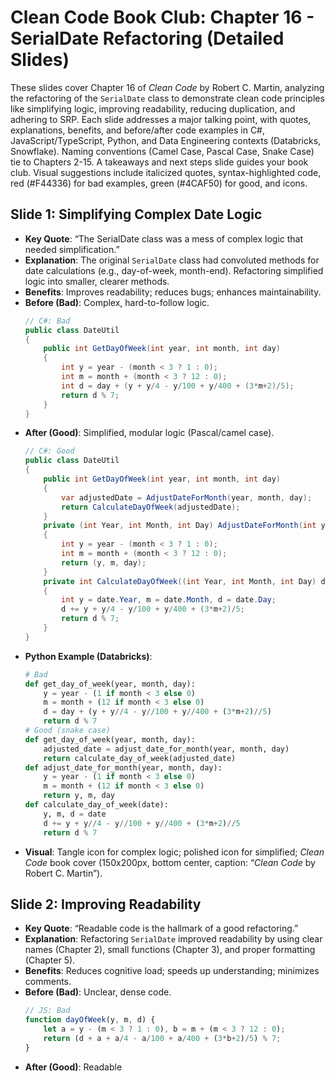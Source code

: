 # Clean Code Book Club: Chapter 16 - SerialDate Refactoring (Detailed Slides)

These slides cover Chapter 16 of *Clean Code* by Robert C. Martin, analyzing the refactoring of the `SerialDate` class to demonstrate clean code principles like simplifying logic, improving readability, reducing duplication, and adhering to SRP. Each slide addresses a major talking point, with quotes, explanations, benefits, and before/after code examples in C#, JavaScript/TypeScript, Python, and Data Engineering contexts (Databricks, Snowflake). Naming conventions (Camel Case, Pascal Case, Snake Case) tie to Chapters 2-15. A takeaways and next steps slide guides your book club. Visual suggestions include italicized quotes, syntax-highlighted code, red (#F44336) for bad examples, green (#4CAF50) for good, and icons.

## Slide 1: Simplifying Complex Date Logic
- **Key Quote**: “The SerialDate class was a mess of complex logic that needed simplification.”
- **Explanation**: The original `SerialDate` class had convoluted methods for date calculations (e.g., day-of-week, month-end). Refactoring simplified logic into smaller, clearer methods.
- **Benefits**: Improves readability; reduces bugs; enhances maintainability.
- **Before (Bad)**: Complex, hard-to-follow logic.
  ```csharp
  // C#: Bad
  public class DateUtil
  {
      public int GetDayOfWeek(int year, int month, int day)
      {
          int y = year - (month < 3 ? 1 : 0);
          int m = month + (month < 3 ? 12 : 0);
          int d = day + (y + y/4 - y/100 + y/400 + (3*m+2)/5);
          return d % 7;
      }
  }
  ```
- **After (Good)**: Simplified, modular logic (Pascal/camel case).
  ```csharp
  // C#: Good
  public class DateUtil
  {
      public int GetDayOfWeek(int year, int month, int day)
      {
          var adjustedDate = AdjustDateForMonth(year, month, day);
          return CalculateDayOfWeek(adjustedDate);
      }
      private (int Year, int Month, int Day) AdjustDateForMonth(int year, int month, int day)
      {
          int y = year - (month < 3 ? 1 : 0);
          int m = month + (month < 3 ? 12 : 0);
          return (y, m, day);
      }
      private int CalculateDayOfWeek((int Year, int Month, int Day) date)
      {
          int y = date.Year, m = date.Month, d = date.Day;
          d += y + y/4 - y/100 + y/400 + (3*m+2)/5;
          return d % 7;
      }
  }
  ```
- **Python Example (Databricks)**:
  ```python
  # Bad
  def get_day_of_week(year, month, day):
      y = year - (1 if month < 3 else 0)
      m = month + (12 if month < 3 else 0)
      d = day + (y + y//4 - y//100 + y//400 + (3*m+2)//5)
      return d % 7
  # Good (snake case)
  def get_day_of_week(year, month, day):
      adjusted_date = adjust_date_for_month(year, month, day)
      return calculate_day_of_week(adjusted_date)
  def adjust_date_for_month(year, month, day):
      y = year - (1 if month < 3 else 0)
      m = month + (12 if month < 3 else 0)
      return y, m, day
  def calculate_day_of_week(date):
      y, m, d = date
      d += y + y//4 - y//100 + y//400 + (3*m+2)//5
      return d % 7
  ```
- **Visual**: Tangle icon for complex logic; polished icon for simplified; *Clean Code* book cover (150x200px, bottom center, caption: “*Clean Code* by Robert C. Martin”).

## Slide 2: Improving Readability
- **Key Quote**: “Readable code is the hallmark of a good refactoring.”
- **Explanation**: Refactoring `SerialDate` improved readability by using clear names (Chapter 2), small functions (Chapter 3), and proper formatting (Chapter 5).
- **Benefits**: Reduces cognitive load; speeds up understanding; minimizes comments.
- **Before (Bad)**: Unclear, dense code.
  ```javascript
  // JS: Bad
  function dayOfWeek(y, m, d) {
      let a = y - (m < 3 ? 1 : 0), b = m + (m < 3 ? 12 : 0);
      return (d + a + a/4 - a/100 + a/400 + (3*b+2)/5) % 7;
  }
  ```
- **After (Good)**: Readable